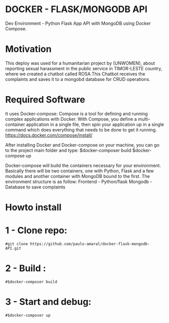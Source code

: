 # DOCKER - FLASK/MONGODB API
Dev Environment - Python Flask App API with MongoDB using Docker Compose.

# Motivation
This deploy was used for a humanitarian project by (UNWOMEN), about reporting sexual harassment in the public service in TIMOR-LESTE country, where we created a chatbot called ROSA.This Chatbot receives the complaints and saves it to a mongobd database for CRUD operations.

# Required Software
It uses Docker-compose: Compose is a tool for defining and running complex applications with Docker. With Compose, you define a multi-container application in a single file, then spin your application up in a single command which does everything that needs to be done to get it running.
https://docs.docker.com/compose/install/

After installing Docker and Docker-compose on your machine, you can go to the project main folder and type:
$docker-composer build
$docker-compose up

Docker-compose will build the containers necessary for your environment. Basically there will be two containers, one with Python, Flask and a few modules and another container with MongoDB bound to the first. The environment structure is as follow:
Frontend - Python/flask
Mongodb - Database to save complaints

# Howto install
   # 1 - Clone repo:
    #git clone https://github.com/paulo-amaral/docker-flask-mongodb-API.git
   # 2 - Build :
    #$docker-composer build
   # 3 - Start and debug:
    #$docker-composer up
    
    
    
    

